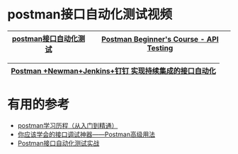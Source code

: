 



# postman接口自动化测试视频

 [postman接口自动化测试](https://www.bilibili.com/video/av50904292/?spm_id_from=333.788.videocard.8)|[Postman Beginner's Course - API Testing](https://www.youtube.com/watch?v=VywxIQ2ZXw4)|
 ---|---|

[Postman +Newman+Jenkins+钉钉 实现持续集成的接口自动化](https://www.jianshu.com/p/5a6572b1954c)|
---|

# 有用的参考

* [postman学习历程（从入门到精通）](https://www.jianshu.com/p/c52f7578c95a)
* [你应该学会的接口调试神器——Postman高级用法](https://www.jianshu.com/p/c0c4d72f841a)
* [Postman接口自动化测试实战](https://blog.csdn.net/qq_39680564/article/details/108116659#comments_14198750)
